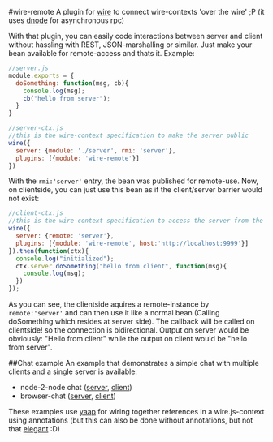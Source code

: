 #wire-remote
A plugin for [wire](https://github.com/cujojs/wire) to connect wire-contexts 'over the wire' ;P
(it uses [dnode](https://github.com/substack/dnode) for asynchronous rpc)

With that plugin, you can easily code interactions between server and client without hassling with REST, JSON-marshalling or similar. 
Just make your bean available for remote-access and thats it. Example:

```js
//server.js
module.exports = {
  doSomething: function(msg, cb){
    console.log(msg);
    cb("hello from server");
  }
}

//server-ctx.js
//this is the wire-context specification to make the server public
wire({
  server: {module: './server', rmi: 'server'},
  plugins: [{module: 'wire-remote'}]
})
```

With the `rmi:'server'` entry, the bean was published for remote-use. Now, on clientside, you can just use this bean as if the client/server barrier would not exist:

```js
//client-ctx.js
//this is the wire-context specification to access the server from the client.
wire({
  server: {remote: 'server'},
  plugins: [{module: 'wire-remote', host:'http://localhost:9999'}]
}).then(function(ctx){
  console.log("initialized");
  ctx.server.doSomething("hello from client", function(msg){
    console.log(msg);
  })
});
```
As you can see, the clientside aquires a remote-instance by `remote:'server'` and can then use it like a normal bean (Calling doSomething which resides at server side). 
The callback will be called on clientside! so the connection is bidirectional.
Output on server would be obviously: "Hello from client" while the output on client would be "hello from server". 


##Chat example
An example that demonstrates a simple chat with multiple clients and a single server is available:
  * node-2-node chat ([server](chat-example/node-server), [client](chat-example/node-client))
  * browser-chat ([server](chat-example/browser-client), [client](chat-example/browser-client/static))

These examples use [yaap](https://github.com/warmuuh/yaap) for wiring together references in a wire.js-context using annotations 
 (but this can also be done without annotations, but not that [elegant](chat-example/browser-client/static/client.js) :D)
